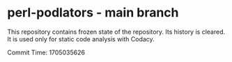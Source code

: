 # perl-podlators - main branch

This repository contains frozen state of the repository.
Its history is cleared. It is used only for static code
analysis with Codacy.

Commit Time: 1705035626